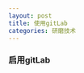 ```yaml
---
layout: post
title: 使用gitLab
categories: 研磨技术
---
```


### 启用gitLab







	
	 
	

        









